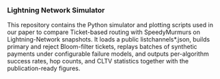 ### Lightning Network Simulator

This repository contains the Python simulator and plotting scripts used in our paper to compare Ticket-based routing with SpeedyMurmurs on Lightning-Network snapshots. It loads a public listchannels*.json, builds primary and reject Bloom-filter tickets, replays batches of synthetic payments under configurable failure models, and outputs per-algorithm success rates, hop counts, and CLTV statistics together with the publication-ready figures.